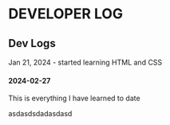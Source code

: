 # DEVELOPER LOG

## Dev Logs
Jan 21, 2024 - started learning HTML and CSS
#### 2024-02-27
 This is everything I have learned to date

asdasdsdadasdasd